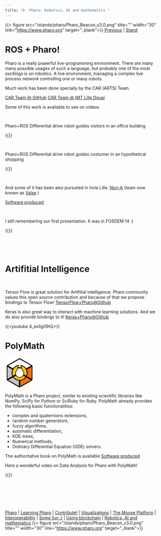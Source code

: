 ```yaml
---
title: "8- Pharo: Robotics, AI and mathematics "
---
```



{{< figure src="/stands/pharo/Pharo_Beacon_v3.0.png" title="" width="30" link="https://www.pharo.org" target="_blank">}}
[Previous](/stands/pharo/pharo-blockchain) | [Stand](/stands/pharo) 


ROS + Pharo! 
============

Pharo is a really powerful live-programming environment. 
There are many many possible usages of such a language, but probably one of the most excitings is on robotics. 
A live environment, managing a complex live process network controlling one or many robots.

Much work has been done specially by the CAR (ARTS) Team. 

[CAR Team @ GitHub](https://github.com/CARMinesDouai)
[CAR Team @ IMT Lille Douai](http://car.imt-lille-douai.fr/)


Some of this work is available to see on videos




​​​​​






Pharo+ROS Differential drive robot guides visitors in an office building

{{<youtube Mn4W67_qINc>}}






​​​​​






Pharo+ROS Differential drive robot guides costumer in an hypothetical shopping

{{<youtube pkDEyxIqW_w>}}

​​​​​


And some of it has been also pursuited in Inria Lille. 
[Non-A](https://team.inria.fr/non-a/) (team now known as  [Valse](https://team.inria.fr/valse/fr/) )

[Software produced](https://github.com/pharo-robotics/)





​​​​​





 I still remembering our first presentation. It was in FOSDEM 14 :)

{{<youtube htgAiQFYQ0U>}}









​​​​​








​​​​​





Artifitial Intelligence
===========




​​​​​





Tensor Flow is great solution for Artifitial intelligence. 
Pharo community values this open source contribution and because of that we propose bindings to Tensor Flow! 
[TensorFlow+Pharo@Github](https://github.com/PolyMathOrg/libtensorflow-pharo-bindings)

Keras Is also great way to interact with machine learning solutions.  And we do also provide bindings to it!
[Keras+Pharo@Github](https://github.com/ObjectProfile/KerasWrapper)


{{<youtube 4_exlIg09tQ>}}



PolyMath
===========

![Logo](https://raw.githubusercontent.com/PolyMathOrg/PolyMath/master/assets/logos/logo.png)

PolyMath is a Pharo project, similar to existing scientific libraries like NumPy, SciPy for Python or SciRuby for Ruby. PolyMath already provides the following basic functionalities:

- complex and quaternions extensions,
- random number generators,
- fuzzy algorithms,
- automatic differentiation,
- KDE-trees,
- Numerical methods,
- Ordinary Differential Equation (ODE) solvers.

The authoritative book on PolyMath is available [Software produced](https://github.com/SquareBracketAssociates/PolyMath-book)

Here a wonderful video on Data Analysis for Pharo with PolyMath! 

{{<youtube msbSdK9QXZ0>}}
	



​​​​​

​​​​​


​​​​​




[Pharo](/stands/pharo/pharo) 
| [Learning Pharo](/stands/pharo/learning-pharo) 
| [Contribute!](/stands/pharo/contribute-pharo)
| [Visualizations](/stands/pharo/visualfwk)
| [The Moose Platform](/stands/pharo/pharo-software-analysis)
| [Interoperability](/stands/pharo/pharojs)
| [Some fun :)](/stands/pharo/fun-with-pharo)
| [Using blockchain](/stands/pharo/pharo-blockchain)
| [Robotics, AI and mathematics](/stands/pharo/pharo-robotics)
{{< figure src="/stands/pharo/Pharo_Beacon_v3.0.png" title="" width="30" link="https://www.pharo.org" target="_blank">}}
	
	
	
	
	
	
	
	
	
	


